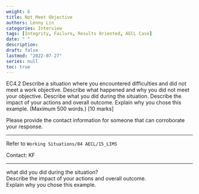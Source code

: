 ```yaml
---
weight: 6
title: Not Meet Objective
authors: Lenny Lin
categories: Interview
tags: [Integrity, Failure, Results Oriented, AECL Case]
date: " "
description: 
draft: false
lastmod: "2022-07-27"
series: null
toc: true
---
```



EC4.2 Describe a situation where you encountered difficulties and did not meet a work objective.  Describe what happened and why you did not meet your objective.  Describe what you did during the situation.  Describe the impact of your actions and overall outcome.  Explain why you chose this example.  (Maximum 500 words.) [10 marks]

Please provide the contact information for someone that can corroborate your response.

<!--more-->

---

Refer to `Working Situations/04 AECL/15_LIMS`

Contact: KF


---
what did you did during the situation?  
Describe the impact of your actions and overall outcome.  
Explain why you chose this example.